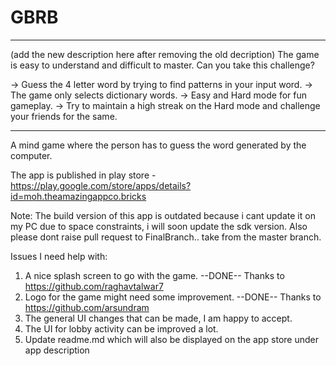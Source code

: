 # GBRB
----------------------------------------------------------------------------------------
(add the new description here after removing the old decription)
The game is easy to understand and difficult to master. Can you take this challenge?

-> Guess the 4 letter word by trying to find patterns in your input word.
-> The game only selects dictionary words.
-> Easy and Hard mode for fun gameplay.
-> Try to maintain a high streak on the Hard mode and challenge your friends for the same.

----------------------------------------------------------------------------------------
A mind game where the person has to guess the word generated by the computer.


The app is published in play store - https://play.google.com/store/apps/details?id=moh.theamazingappco.bricks

Note: The build version of this app is outdated because i cant update it on my PC due to space constraints, i will soon update the sdk version.
Also please dont raise pull request to FinalBranch.. take from the master branch.

Issues I need help with:

1) A nice splash screen to go with the game. --DONE-- Thanks to https://github.com/raghavtalwar7
2) Logo for the game might need some improvement. --DONE-- Thanks to https://github.com/arsundram
3) The general UI changes that can be made, I am happy to accept.
4) The UI for lobby activity can be improved a lot.
5) Update readme.md which will also be displayed on the app store under app description
